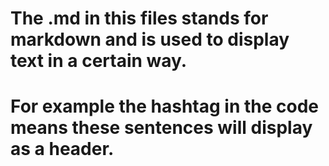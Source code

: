 # The .md in this files stands for markdown and is used to display text in a certain way.
# For example the hashtag in the code means these sentences will display as a header.



